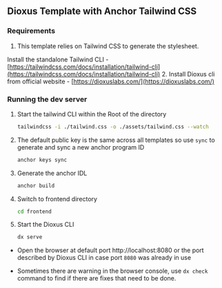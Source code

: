 ## Dioxus Template with Anchor Tailwind CSS

### Requirements
1. This template relies on Tailwind CSS to generate the stylesheet. 

Install the standalone Tailwind CLI - [https://tailwindcss.com/docs/installation/tailwind-cli](https://tailwindcss.com/docs/installation/tailwind-cli)
2. Install Dioxus cli from official website - [https://dioxuslabs.com/](https://dioxuslabs.com/)


### Running the dev server
1. Start the tailwind CLI within the Root of the directory
    ```sh
    tailwindcss -i ./tailwind.css -o ./assets/tailwind.css --watch
    ```
2. The default public key is the same across all templates so use `sync` to generate and sync a new anchor program ID
    ```sh
    anchor keys sync
    ```

    
3. Generate the anchor IDL

    ```sh
    anchor build
    ```
4. Switch to frontend directory
    ```sh
    cd frontend 
    ```
5. Start the Dioxus CLI
    ```sh
    dx serve
    ```

- Open the browser at default port http://localhost:8080 or the port described by Dioxus CLI in case port `8080` was already in use

- Sometimes there are warning in the browser console, use `dx check` command to find if there are fixes that need to be done.